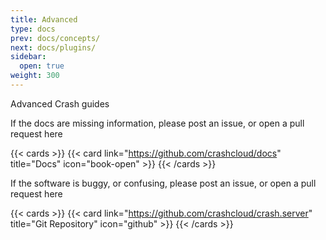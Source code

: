 ```yaml
---
title: Advanced
type: docs
prev: docs/concepts/
next: docs/plugins/
sidebar:
  open: true
weight: 300
---
```


Advanced Crash guides

If the docs are missing information, please post an issue, or open a pull request here

{{< cards >}}
{{< card link="https://github.com/crashcloud/docs" title="Docs" icon="book-open" >}}
{{< /cards >}}

If the software is buggy, or confusing, please post an issue, or open a pull request here

{{< cards >}}
{{< card link="https://github.com/crashcloud/crash.server" title="Git Repository" icon="github" >}}
{{< /cards >}}
